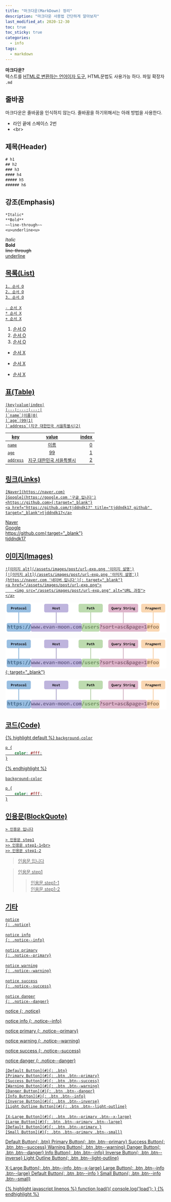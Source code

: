 ```yaml
---
title: "마크다운(MarkDown) 정리"
description: "마크다운 사용법 간단하게 알아보자"
last_modified_at: 2020-12-30
toc: true
toc_sticky: true
categories:
  - info
tags:
  - markdown
---
```


**마크다운?**<br>
텍스트를 <u>HTML로 변환하는 언어이자 도구</u>, HTML문법도 사용가능 하다. 파일 확장자 `.md` 

## 줄바꿈
마크다운은 줄바꿈을 인식하지 않는다. 줄바꿈을 하기위해서는 아래 방법을 사용한다.
- 라인 끝에 스페이스 2번
- \<br\>

## 제목(Header)
```
# h1
## h2
### h3
#### h4
##### h5
###### h6
```


## 강조(Emphasis)
```
*Italic*
**Bold**
~~line-through~~
<u>underline<u>
```

*Italic*<br>
**Bold**<br>
~~line-through~~<br>
<u>underline<u>


## 목록(List)
```
1. 순서 O
2. 순서 O
3. 순서 O

- 순서 X
* 순서 X
+ 순서 X
```

1. 순서 O
2. 순서 O
3. 순서 O

- 순서 X
* 순서 X
+ 순서 X


## 표(Table)
```
|key|value|index|
|---|:---:|---:|
|`name`|이름|0|
|`age`|99|1|
|`address`|지구 대한민국 서을특별시|2|
```

|key|value|index|
|---|:---:|---:|
|`name`|이름|0|
|`age`|99|1|
|`address`|지구 대한민국 서을특별시|2|


## 링크(Links)
```
[Naver](https://naver.com)
[Google](https://google.com '구글 입니다')
<https://github.com>{:target="_blank"}
<a href="https://github.com/tjddndk17" title="tjddndk17 github" target="_blank">tjddndk17</a>
```

[Naver](https://naver.com)<br>
[Google](https://google.com '구글 입니다')<br>
<https://github.com>{:target="_blank"}<br>
<a href="https://github.com/tjddndk17" title="tjddndk17 github" target="_blank">tjddndk17</a>


## 이미지(Images)
```
![이미지 alt](/assets/images/post/url-exp.png '이미지 설명')
[![이미지 alt](/assets/images/post/url-exp.png '이미지 설명')](https://naver.com '네이버 입니다'){: target="_blank"}
<a href="/assets/images/post/url-exp.png">
    <img src="/assets/images/post/url-exp.png" alt="URL 과정">
</a>
```

![이미지 alt](/assets/images/post/url-exp.png '이미지 설명')

[![이미지 alt](/assets/images/post/url-exp.png '이미지 설명')](https://naver.com '네이버 입니다'){: target="_blank"}

<a href="/assets/images/post/url-exp.png">
    <img src="/assets/images/post/url-exp.png">
</a>


## 코드(Code)

{% highlight default %}
`background-color`

```css
p {
    color: #fff;
}
```
{% endhighlight %}

`background-color`

```css
p {
    color: #fff;
}
```


## 인용문(BlockQuote)
```
> 인용문 입니다

> 인용문 step1
>> 인용문 step1-1<br>
>> 인용문 step1-2
```

> 인용문 입니다

> 인용문 step1
>> 인용문 step1-1<br>
>> 인용문 step1-2


## 기타

```
notice
{: .notice}

notice info
{: .notice--info}

notice primary
{: .notice--primary}

notice warning
{: .notice--warning}

notice success
{: .notice--success}

notice danger
{: .notice--danger}
```

notice
{: .notice}

notice info
{: .notice--info}

notice primary
{: .notice--primary}

notice warning
{: .notice--warning}

notice success
{: .notice--success}

notice danger
{: .notice--danger}

```
[Default Button](#){: .btn}
[Primary Button](#){: .btn .btn--primary}
[Success Button](#){: .btn .btn--success}
[Warning Button](#){: .btn .btn--warning}
[Danger Button](#){: .btn .btn--danger}
[Info Button](#){: .btn .btn--info}
[Inverse Button](#){: .btn .btn--inverse}
[Light Outline Button](#){: .btn .btn--light-outline}

[X-Large Button](#){: .btn .btn--primary .btn--x-large}
[Large Button](#){: .btn .btn--primary .btn--large}
[Default Button](#){: .btn .btn--primary }
[Small Button](#){: .btn .btn--primary .btn--small}
```

[Default Button](#){: .btn}
[Primary Button](#){: .btn .btn--primary}
[Success Button](#){: .btn .btn--success}
[Warning Button](#){: .btn .btn--warning}
[Danger Button](#){: .btn .btn--danger}
[Info Button](#){: .btn .btn--info}
[Inverse Button](#){: .btn .btn--inverse}
[Light Outline Button](#){: .btn .btn--light-outline}

[X-Large Button](#){: .btn .btn--info .btn--x-large}
[Large Button](#){: .btn .btn--info .btn--large}
[Default Button](#){: .btn .btn--info }
[Small Button](#){: .btn .btn--info .btn--small}

{% highlight javascript linenos %}
function load(){
    console.log('load');
}
{% endhighlight %}
